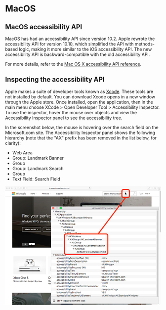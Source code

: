 # MacOS

## MacOS accessibility API

MacOS has had an accessibility API since version 10.2. Apple rewrote the accessibility API for version 10.10, which simplified the API with methods-based logic, making it more similar to the iOS accessibility API. The new accessibility API is backward-compatible with the old accessibility API.

For more details, refer to the [Mac OS X accessibility API reference](https://developer.apple.com/library/content/documentation/Accessibility/Conceptual/AccessibilityMacOSX/).

## Inspecting the accessibility API

Apple makes a suite of developer tools known as [Xcode](https://developer.apple.com/xcode/). These tools are not installed by default. You can download Xcode opens in a new window through the Apple store. Once installed, open the application, then in the main menu choose XCode > Open Developer Tool > Accessibility Inspector. To use the inspector, hover the mouse over objects and view the Accessibility Inspector panel to see the accessibility tree.

In the screenshot below, the mouse is hovering over the search field on the Microsoft.com site. The Accessibility Inspector panel shows the following hierarchy (note that the "AX" prefix has been removed in the list below, for clarity):

- Web Area
- Group: Landmark Banner
- Group
- Group: Landmark Search
- Group
- Text Field: Search Field

![UI of XCode Accessibility inspector](xcode-a11y-inspector.png)
